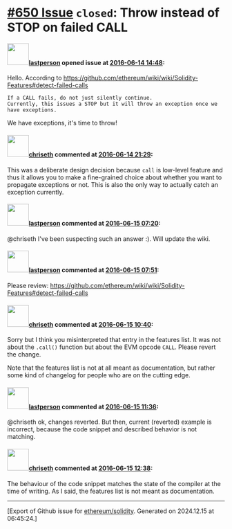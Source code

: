 # [\#650 Issue](https://github.com/ethereum/solidity/issues/650) `closed`: Throw instead of STOP on failed CALL

#### <img src="https://avatars.githubusercontent.com/u/6198746?v=4" width="50">[lastperson](https://github.com/lastperson) opened issue at [2016-06-14 14:48](https://github.com/ethereum/solidity/issues/650):

Hello. According to https://github.com/ethereum/wiki/wiki/Solidity-Features#detect-failed-calls

```
If a CALL fails, do not just silently continue.
Currently, this issues a STOP but it will throw an exception once we have exceptions.
```

We have exceptions, it's time to throw!


#### <img src="https://avatars.githubusercontent.com/u/9073706?v=4" width="50">[chriseth](https://github.com/chriseth) commented at [2016-06-14 21:29](https://github.com/ethereum/solidity/issues/650#issuecomment-226022209):

This was a deliberate design decision because `call` is low-level feature and thus it allows you to make a fine-grained choice about whether you want to propagate exceptions or not. This is also the only way to actually catch an exception currently.

#### <img src="https://avatars.githubusercontent.com/u/6198746?v=4" width="50">[lastperson](https://github.com/lastperson) commented at [2016-06-15 07:20](https://github.com/ethereum/solidity/issues/650#issuecomment-226108019):

@chriseth I've been suspecting such an answer :). Will update the wiki.

#### <img src="https://avatars.githubusercontent.com/u/6198746?v=4" width="50">[lastperson](https://github.com/lastperson) commented at [2016-06-15 07:51](https://github.com/ethereum/solidity/issues/650#issuecomment-226113924):

Please review: https://github.com/ethereum/wiki/wiki/Solidity-Features#detect-failed-calls

#### <img src="https://avatars.githubusercontent.com/u/9073706?v=4" width="50">[chriseth](https://github.com/chriseth) commented at [2016-06-15 10:40](https://github.com/ethereum/solidity/issues/650#issuecomment-226151376):

Sorry but I think you misinterpreted that entry in the features list. It was not about the `.call()` function but about the EVM opcode `CALL`. Please revert the change.

Note that the features list is not at all meant as documentation, but rather some kind of changelog for people who are on the cutting edge.

#### <img src="https://avatars.githubusercontent.com/u/6198746?v=4" width="50">[lastperson](https://github.com/lastperson) commented at [2016-06-15 11:36](https://github.com/ethereum/solidity/issues/650#issuecomment-226162149):

@chriseth ok, changes reverted. But then, current (reverted) example is incorrect, because the code snippet and described behavior is not matching.

#### <img src="https://avatars.githubusercontent.com/u/9073706?v=4" width="50">[chriseth](https://github.com/chriseth) commented at [2016-06-15 12:38](https://github.com/ethereum/solidity/issues/650#issuecomment-226174471):

The behaviour of the code snippet matches the state of the compiler at the time of writing. As I said, the features list is not meant as documentation.


-------------------------------------------------------------------------------



[Export of Github issue for [ethereum/solidity](https://github.com/ethereum/solidity). Generated on 2024.12.15 at 06:45:24.]
